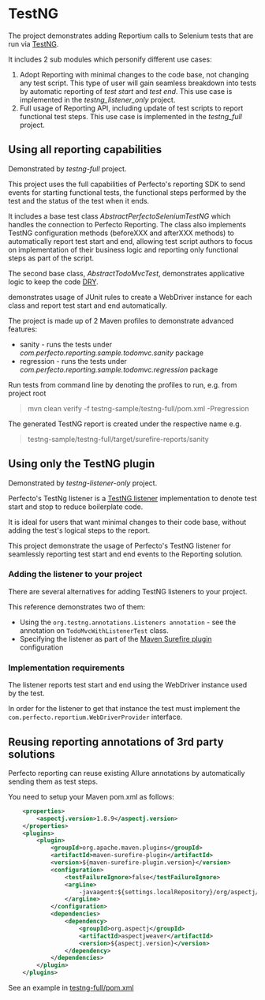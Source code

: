 # TestNG
The project demonstrates adding Reportium calls to Selenium tests that are run via [TestNG](http://testng.org/doc/index.html).

It includes 2 sub modules which personify different use cases:

1. Adopt Reporting with minimal changes to the code base, not changing any test script.
This type of user will gain seamless breakdown into tests by automatic reporting of _test start_ and _test end_.
This use case is implemented in the _testng_listener_only_ project.
2. Full usage of Reporting API, including update of test scripts to report functional test steps.
This use case is implemented in the _testng_full_ project.

## Using all reporting capabilities
Demonstrated by _testng-full_ project.

This project uses the full capabilities of Perfecto's reporting SDK to send events for starting functional tests, the functional steps
performed by the test and the status of the test when it ends.

It includes a base test class _AbstractPerfectoSeleniumTestNG_ which handles the connection to Perfecto Reporting.
The class also implements TestNG configuration methods (beforeXXX and afterXXX methods) to automatically report test start and end, allowing
test script authors to focus on implementation of their business logic and reporting only functional steps as part of the script.

The second base class, _AbstractTodoMvcTest_, demonstrates applicative logic to keep the code [DRY](https://en.wikipedia.org/wiki/Don%27t_repeat_yourself).

demonstrates usage of JUnit rules to create
a WebDriver instance for each class and report test start and end automatically.

The project is made up of 2 Maven profiles to demonstrate advanced features: 
- sanity - runs the tests under _com.perfecto.reporting.sample.todomvc.sanity_ package
- regression - runs the tests under _com.perfecto.reporting.sample.todomvc.regression_ package

Run tests from command line by denoting the profiles to run, e.g. from project root

> mvn clean verify -f testng-sample/testng-full/pom.xml -Pregression

The generated TestNG report is created under the respective name e.g. 

> testng-sample/testng-full/target/surefire-reports/sanity

## Using only the TestNG plugin
Demonstrated by _testng-listener-only_ project.

Perfecto's TestNg listener is a [TestNG listener](http://testng.org/doc/documentation-main.html#testng-listeners) implementation to denote test start and stop to reduce boilerplate code. 

It is ideal for users that want minimal changes to their code base, without adding the test's logical steps to the report.

This project demonstrate the usage of Perfecto's TestNG listener for seamlessly reporting test start and end events to the Reporting solution.

### Adding the listener to your project
There are several alternatives for adding TestNG listeners to your project.

This reference demonstrates two of them:

* Using the `org.testng.annotations.Listeners annotation` - see the annotation on `TodoMvcWithListenerTest` class. 
* Specifying the listener as part of the [Maven Surefire plugin](http://maven.apache.org/surefire/maven-surefire-plugin/) configuration

### Implementation requirements
The listener reports test start and end using the WebDriver instance used by the test.

In order for the listener to get that instance the test must implement the `com.perfecto.reportium.WebDriverProvider` interface.

## Reusing reporting annotations of 3rd party solutions
Perfecto reporting can reuse existing Allure annotations by automatically sending them as test steps.

You need to setup your Maven pom.xml as follows:

```xml
    <properties>
        <aspectj.version>1.8.9</aspectj.version>
    </properties>
    <plugins>
        <plugin>
            <groupId>org.apache.maven.plugins</groupId>
            <artifactId>maven-surefire-plugin</artifactId>
            <version>${maven-surefire-plugin.version}</version>
            <configuration>
                <testFailureIgnore>false</testFailureIgnore>
                <argLine>
                    -javaagent:${settings.localRepository}/org/aspectj/aspectjweaver/${aspectj.version}/aspectjweaver-${aspectj.version}.jar
                </argLine>
            </configuration>
            <dependencies>
                <dependency>
                    <groupId>org.aspectj</groupId>
                    <artifactId>aspectjweaver</artifactId>
                    <version>${aspectj.version}</version>
                </dependency>
            </dependencies>
        </plugin>
    </plugins>
```

See an example in [testng-full/pom.xml](testng-full/pom.xml)
